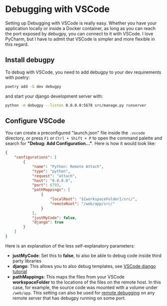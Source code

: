 # Debugging with VSCode

Setting up Debugging with VSCode is really easy.
Whether you have your application locally or inside a Docker container, as long as you can reach the port exposed
by debugpy, you can connect to it with VSCode.
I love PyCharm, but I have to admit that VSCode is simpler and more flexible in this regard.

## Install debugpy

To debug with VSCode, you need to add debugpy to your dev requirements with poetry:

```bash
poetry add -G dev debugpy
```

and start your django development server with:

```bash
python -m debugpy --listen 0.0.0.0:5678 src/manage.py runserver
```

## Configure VSCode

You can create a preconfigured "launch.json" file inside the `.vscode` directory, or press `F1` or `Ctrl + Shift + P` to open the command palette and search for **"Debug: Add Configuration..."**. Here is how it would look like:

```json
{
    "configurations": [
        {
            "name": "Python: Remote Attach",
            "type": "python",
            "request": "attach",
            "host": "0.0.0.0",
            "port": 6793,
            "pathMappings": [
                {
                    "localRoot": "${workspaceFolder}/src/",
                    "remoteRoot": "/web/app/src/"
                }
            ],
            "justMyCode": false,
            "django": true
        }
    ]
}
```

Here is an explanation of the less self-explanatory parameters:

* **justMyCode**: Set this to **false**, to also be able to debug code inside third party libraries
* **django**: This allows you to also debug templates, see [VSCode django tutorial](https://code.visualstudio.com/docs/python/tutorial-django)
* **pathMappings**: This maps the files from your VSCode **workspaceFolder** to the locations of the files on the remote host. In this case, for example, the source code was mounted with a volume under `/web/app`. This setting can also be used for [remote debugging](https://code.visualstudio.com/docs/python/debugging#_remote-script-debugging-with-ssh) on any remote server that has debugpy running on some port.

